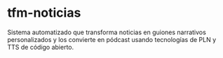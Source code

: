 # tfm-noticias
Sistema automatizado que transforma noticias en guiones narrativos personalizados y los convierte en pódcast usando tecnologías de PLN y TTS de código abierto.

